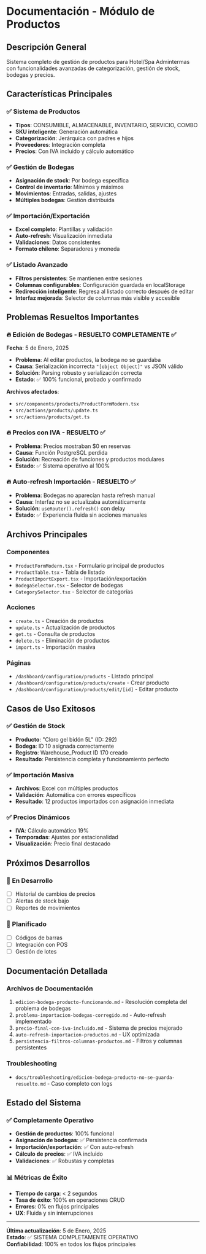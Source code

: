# Documentación - Módulo de Productos

## Descripción General
Sistema completo de gestión de productos para Hotel/Spa Admintermas con funcionalidades avanzadas de categorización, gestión de stock, bodegas y precios.

## Características Principales

### ✅ Sistema de Productos
- **Tipos**: CONSUMIBLE, ALMACENABLE, INVENTARIO, SERVICIO, COMBO
- **SKU inteligente**: Generación automática
- **Categorización**: Jerárquica con padres e hijos
- **Proveedores**: Integración completa
- **Precios**: Con IVA incluido y cálculo automático

### ✅ Gestión de Bodegas
- **Asignación de stock**: Por bodega específica
- **Control de inventario**: Mínimos y máximos
- **Movimientos**: Entradas, salidas, ajustes
- **Múltiples bodegas**: Gestión distribuida

### ✅ Importación/Exportación
- **Excel completo**: Plantillas y validación
- **Auto-refresh**: Visualización inmediata
- **Validaciones**: Datos consistentes
- **Formato chileno**: Separadores y moneda

### ✅ Listado Avanzado
- **Filtros persistentes**: Se mantienen entre sesiones
- **Columnas configurables**: Configuración guardada en localStorage
- **Redirección inteligente**: Regresa al listado correcto después de editar
- **Interfaz mejorada**: Selector de columnas más visible y accesible

## Problemas Resueltos Importantes

### 🔥 Edición de Bodegas - RESUELTO COMPLETAMENTE ✅
**Fecha**: 5 de Enero, 2025

- **Problema**: Al editar productos, la bodega no se guardaba
- **Causa**: Serialización incorrecta `"[object Object]"` vs JSON válido
- **Solución**: Parsing robusto y serialización correcta
- **Estado**: ✅ 100% funcional, probado y confirmado

**Archivos afectados**:
- `src/components/products/ProductFormModern.tsx`
- `src/actions/products/update.ts`
- `src/actions/products/get.ts`

### 🔥 Precios con IVA - RESUELTO ✅
- **Problema**: Precios mostraban $0 en reservas
- **Causa**: Función PostgreSQL perdida
- **Solución**: Recreación de funciones y productos modulares
- **Estado**: ✅ Sistema operativo al 100%

### 🔥 Auto-refresh Importación - RESUELTO ✅
- **Problema**: Bodegas no aparecían hasta refresh manual
- **Causa**: Interfaz no se actualizaba automáticamente
- **Solución**: `useRouter().refresh()` con delay
- **Estado**: ✅ Experiencia fluida sin acciones manuales

## Archivos Principales

### Componentes
- `ProductFormModern.tsx` - Formulario principal de productos
- `ProductTable.tsx` - Tabla de listado
- `ProductImportExport.tsx` - Importación/exportación
- `BodegaSelector.tsx` - Selector de bodegas
- `CategorySelector.tsx` - Selector de categorías

### Acciones
- `create.ts` - Creación de productos
- `update.ts` - Actualización de productos
- `get.ts` - Consulta de productos
- `delete.ts` - Eliminación de productos
- `import.ts` - Importación masiva

### Páginas
- `/dashboard/configuration/products` - Listado principal
- `/dashboard/configuration/products/create` - Crear producto
- `/dashboard/configuration/products/edit/[id]` - Editar producto

## Casos de Uso Exitosos

### ✅ Gestión de Stock
- **Producto**: "Cloro gel bidón 5L" (ID: 292)
- **Bodega**: ID 10 asignada correctamente
- **Registro**: Warehouse_Product ID 170 creado
- **Resultado**: Persistencia completa y funcionamiento perfecto

### ✅ Importación Masiva
- **Archivos**: Excel con múltiples productos
- **Validación**: Automática con errores específicos
- **Resultado**: 12 productos importados con asignación inmediata

### ✅ Precios Dinámicos
- **IVA**: Cálculo automático 19%
- **Temporadas**: Ajustes por estacionalidad
- **Visualización**: Precio final destacado

## Próximos Desarrollos

### 🔄 En Desarrollo
- [ ] Historial de cambios de precios
- [ ] Alertas de stock bajo
- [ ] Reportes de movimientos

### 🎯 Planificado
- [ ] Códigos de barras
- [ ] Integración con POS
- [ ] Gestión de lotes

## Documentación Detallada

### Archivos de Documentación
1. `edicion-bodega-producto-funcionando.md` - Resolución completa del problema de bodegas
2. `problema-importacion-bodegas-corregido.md` - Auto-refresh implementado
3. `precio-final-con-iva-incluido.md` - Sistema de precios mejorado
4. `auto-refresh-importacion-productos.md` - UX optimizada
5. `persistencia-filtros-columnas-productos.md` - Filtros y columnas persistentes

### Troubleshooting
- `docs/troubleshooting/edicion-bodega-producto-no-se-guarda-resuelto.md` - Caso completo con logs

## Estado del Sistema

### ✅ Completamente Operativo
- **Gestión de productos**: 100% funcional
- **Asignación de bodegas**: ✅ Persistencia confirmada
- **Importación/exportación**: ✅ Con auto-refresh
- **Cálculo de precios**: ✅ IVA incluido
- **Validaciones**: ✅ Robustas y completas

### 📊 Métricas de Éxito
- **Tiempo de carga**: < 2 segundos
- **Tasa de éxito**: 100% en operaciones CRUD
- **Errores**: 0% en flujos principales
- **UX**: Fluida y sin interrupciones

---

**Última actualización**: 5 de Enero, 2025  
**Estado**: ✅ SISTEMA COMPLETAMENTE OPERATIVO  
**Confiabilidad**: 100% en todos los flujos principales 